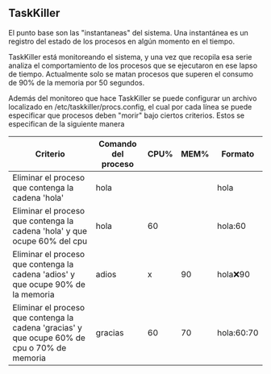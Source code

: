 ## TaskKiller

El punto base son las "instantaneas" del sistema. Una instantánea es un registro del estado de los procesos en algún momento en el tiempo.

TaskKiller está monitoreando el sistema, y una vez que recopila esa serie analiza el comportamiento de los procesos que se ejecutaron en ese lapso de tiempo. Actualmente solo se matan procesos que superen el consumo de 90% de la memoria por 50 segundos.

Además del monitoreo que hace TaskKiller se puede configurar un archivo localizado en /etc/taskkiller/procs.config, el cual por cada línea se puede especificar que procesos deben "morir" bajo ciertos criterios. Estos se especifican de la siguiente manera

| Criterio                                                                                     | Comando del proceso | CPU% | MEM% | Formato    |
| -------------------------------------------------------------------------------------------- | ------------------- | ---- | ---- | ---------- |
| Eliminar el proceso que contenga la cadena 'hola'                                            | hola                |      |      | hola       |
| Eliminar el proceso que contenga la cadena 'hola' y que ocupe 60% del cpu                    | hola                | 60   |      | hola:60    |
| Eliminar el proceso que contenga la cadena 'adios' y que ocupe 90% de la memoria             | adios               | x    | 90   | hola:x:90  |
| Eliminar el proceso que contenga la cadena 'gracias' y que ocupe 60% de cpu o 70% de memoria | gracias             | 60   | 70   | hola:60:70 |

